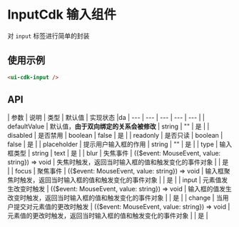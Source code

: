 # InputCdk 输入组件

对 `input` 标签进行简单的封装

## 使用示例

```html
<ui-cdk-input />
```

## API

| 参数 | 说明 | 类型 | 默认值 | 实现状态 |da
| --- | --- | --- | --- | --- |
| defaultValue | 默认值，**由于双向绑定的关系会被修改** | string | "" | 是 |
| disabled | 是否禁用 | boolean | false | 是 |
| readonly | 是否只读 | boolean | false | 是 |
| placeholder | 提示用户输入框的作用 | string | "" | 是 |
| type | 输入框类型 | string | text | 是 |
| blur | 失焦事件 | ({$event: MouseEvent, value: string}) => void | 失焦时触发，返回当时输入框的值和触发变化的事件对象 | | 是 |
| focus | 聚焦事件 | ({$event: MouseEvent, value: string}) => void | 输入框聚焦时触发，返回当时输入框的值和触发变化的事件对象 | | 是 |
| input | 元素值发生改变时触发 | ({$event: MouseEvent, value: string}) => void | 输入框的值发生改变时触发，返回当时输入框的值和触发变化的事件对象 | | 是 | 
| change | 当用户提交对元素值的更改时触发 | ({$event: MouseEvent, value: string}) => void | 元素值的更改时触发，返回当时输入框的值和触发变化的事件对象 | | 是 | 
